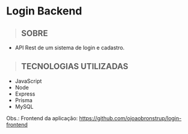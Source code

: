 # Login Backend

> ## SOBRE
 * API Rest de um sistema de login e cadastro.

> ## TECNOLOGIAS UTILIZADAS
  * JavaScript
  * Node
  * Express
  * Prisma
  * MySQL

Obs.: Frontend da aplicação: https://github.com/ojoaobronstrup/login-frontend
